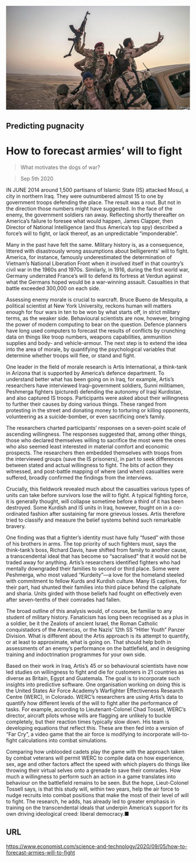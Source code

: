 ![](./images/20200905_STP001_0.jpg)

## Predicting pugnacity

# How to forecast armies’ will to fight

> What motivates the dogs of war?

> Sep 5th 2020

IN JUNE 2014 around 1,500 partisans of Islamic State (IS) attacked Mosul, a city in northern Iraq. They were outnumbered almost 15 to one by government troops defending the place. The result was a rout. But not in the direction those numbers might have suggested. In the face of the enemy, the government soldiers ran away. Reflecting shortly thereafter on America’s failure to foresee what would happen, James Clapper, then Director of National Intelligence (and thus America’s top spy) described a force’s will to fight, or lack thereof, as an unpredictable “imponderable”.

Many in the past have felt the same. Military history is, as a consequence, littered with disastrously wrong assumptions about belligerents’ will to fight. America, for instance, famously underestimated the determination of Vietnam’s National Liberation Front when it involved itself in that country’s civil war in the 1960s and 1970s. Similarly, in 1916, during the first world war, Germany underrated France’s will to defend its fortress at Verdun against what the Germans hoped would be a war-winning assault. Casualties in that battle exceeded 300,000 on each side.

Assessing enemy morale is crucial to warcraft. Bruce Bueno de Mesquita, a political scientist at New York University, reckons human will matters enough for four wars in ten to be won by what starts off, in strict military terms, as the weaker side. Behavioural scientists are now, however, bringing the power of modern computing to bear on the question. Defence planners have long used computers to forecast the results of conflicts by crunching data on things like troop numbers, weapons capabilities, ammunition supplies and body- and vehicle-armour. The next step is to extend the idea into the area of morale, by quantifying the psychological variables that determine whether troops will flee, or stand and fight.

One leader in the field of morale research is Artis International, a think-tank in Arizona that is supported by America’s defence department. To understand better what has been going on in Iraq, for example, Artis’s researchers have interviewed Iraqi-government soldiers, Sunni militiamen, Peshmerga fighters (pictured) defending the autonomy of Iraqi Kurdistan, and also captured IS troops. Participants were asked about their willingness to further their causes by doing various things. These ranged from protesting in the street and donating money to torturing or killing opponents, volunteering as a suicide-bomber, or even sacrificing one’s family.

The researchers charted participants’ responses on a seven-point scale of ascending willingness. The responses suggested that, among other things, those who declared themselves willing to sacrifice the most were the ones who also seemed least interested in material comfort and economic prospects. The researchers then embedded themselves with troops from the interviewed groups (save the IS prisoners), in part to seek differences between stated and actual willingness to fight. The bits of action they witnessed, and post-battle mapping of where (and when) casualties were suffered, broadly confirmed the findings from the interviews.

Crucially, this fieldwork revealed much about the casualties various types of units can take before survivors lose the will to fight. A typical fighting force, it is generally thought, will collapse sometime before a third of it has been destroyed. Some Kurdish and IS units in Iraq, however, fought on in a co-ordinated fashion after sustaining far more grievous losses. Artis therefore tried to classify and measure the belief systems behind such remarkable bravery.

One finding was that a fighter’s identity must have fully “fused” with those of his brothers in arms. The top priority of such fighters must, says the think-tank’s boss, Richard Davis, have shifted from family to another cause, a transcendental ideal that has become so “sacralised” that it would not be traded away for anything. Artis’s researchers identified fighters who had mentally downgraded their families to second or third place. Some were Peshmerga, who most valued “Kurdeity”—a love for the homeland steeled with commitment to fellow Kurds and Kurdish culture. Many IS captives, for their part, had shunted their families into third place behind the caliphate and sharia. Units girded with those beliefs had fought on effectively even after seven-tenths of their comrades had fallen.

The broad outline of this analysis would, of course, be familiar to any student of military history. Fanaticism has long been recognised as a plus in a soldier, be it the Zealots of ancient Israel, the Roman Catholic conquistadors of the Americas, or the Nazis’ 12th SS “Hitler Youth” Panzer Division. What is different about the Artis approach is its attempt to quantify, or at least to approximate, what is going on. That should help both in assessments of an enemy’s performance on the battlefield, and in designing training and indoctrination programmes for your own side.

Based on their work in Iraq, Artis’s 45 or so behavioural scientists have now led studies on willingness to fight and die for customers in 21 countries as diverse as Britain, Egypt and Guatemala. The goal is to incorporate such insights into predictive software. One organisation working on doing this is the United States Air Force Academy’s Warfighter Effectiveness Research Centre (WERC), in Colorado. WERC’s researchers are using Artis’s data to quantify how different levels of the will to fight alter the performance of tasks. For example, according to Lieutenant-Colonel Chad Tossell, WERC’s director, aircraft pilots whose wills are flagging are unlikely to buckle completely, but their reaction times typically slow down. His team is developing equations that reflect this. These are then fed into a version of “Far Cry”, a video game that the air force is modifying to incorporate will-to-fight calculations into combat simulations.

Comparing how unblooded cadets play the game with the approach taken by combat veterans will permit WERC to compile data on how experience, sex, age and other factors affect the speed with which players do things like throwing their virtual selves onto a grenade to save their comrades. How much a willingness to perform such an action in a game translates into behaviour on the battlefield remains to be seen. But the hope, Lieut-Colonel Tossell says, is that this study will, within two years, help the air force to nudge recruits into combat positions that make the most of their level of will to fight. The research, he adds, has already led to greater emphasis in training on the transcendental ideals that underpin America’s support for its own driving ideological creed: liberal democracy.■

## URL

https://www.economist.com/science-and-technology/2020/09/05/how-to-forecast-armies-will-to-fight
